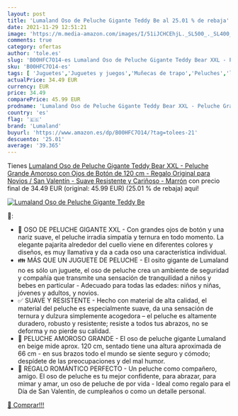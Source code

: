 ```yaml
---
layout: post
title: 'Lumaland Oso de Peluche Gigante Teddy Be al 25.01 % de rebaja'
date: 2021-11-29 12:51:21
image: 'https://m.media-amazon.com/images/I/51iJCHCEhjL._SL500_._SL400_.jpg'
comments: true
category: ofertas
author: 'tole.es'
slug: 'B00HFC7O14-es Lumaland Oso de Peluche Gigante Teddy Bear XXL - Peluche...'
sku: 'B00HFC7O14-es'
tags: [ 'Juguetes','Juguetes y juegos','Muñecas de trapo','Peluches','lumaland','peluche', ]
actualPrice: 34.49 EUR
currency: EUR
price: 34.49
comparePrice: 45.99 EUR
prodname: 'Lumaland Oso de Peluche Gigante Teddy Bear XXL - Peluche Grande Amoroso con Ojos de Botón de 120 cm - Regalo Original para Novios / San Valentín - Suave  Resistente y Cariñoso - Marrón'
country: 'es'
flag: '🇪🇸'
brand: 'Lumaland'
buyurl: 'https://www.amazon.es/dp/B00HFC7O14/?tag=tolees-21'
descuento: '25.01'
average: '39.365'
---
```


Tienes [Lumaland Oso de Peluche Gigante Teddy Bear XXL - Peluche Grande Amoroso con Ojos de Botón de 120 cm - Regalo Original para Novios / San Valentín - Suave  Resistente y Cariñoso - Marrón](https://www.amazon.es/dp/B00HFC7O14/?tag=tolees-21) con precio final de  34.49 EUR (original: 45.99 EUR) (25.01 %  de rebaja) aqui!

[![Lumaland Oso de Peluche Gigante Teddy Be](https://m.media-amazon.com/images/I/51iJCHCEhjL._SL500_._SL400_.jpg)](https://www.amazon.es/dp/B00HFC7O14/?tag=tolees-21)

🔎:

- 🧸 OSO DE PELUCHE GIGANTE XXL - Con grandes ojos de botón y una nariz suave, el peluche irradia simpatía y ternura en todo momento. La elegante pajarita alrededor del cuello viene en diferentes colores y diseños, es muy llamativa y da a cada oso una característica individual.
- 👪 MÁS QUE UN JUGUETE DE PELUCHE - El osito gigante de Lumaland no es sólo un juguete, el oso de peluche crea un ambiente de seguridad y compañía que transmite una sensación de tranquilidad a niños y bebes en particular - Adecuado para todas las edades: niños y niñas, jóvenes y adultos, y novios.
- ✅ SUAVE Y RESISTENTE - Hecho con material de alta calidad, el material del peluche es especialmente suave, da una sensación de ternura y dulzura simplemente acogedora – el peluche es altamente duradero, robusto y resistente; resiste a todos tus abrazos, no se deforma y no pierde su calidad.
- 🐻 PELUCHE AMOROSO GRANDE - El oso de peluche gigante Lumaland en beige mide aprox. 120 cm, sentado tiene una altura aproximada de 66 cm - en sus brazos todo el mundo se siente seguro y cómodo; despídete de las preocupaciones y del mal humor.
- 🎁 REGALO ROMÁNTICO PERFECTO - Un peluche como compañero, amigo. El oso de peluche es tu mejor confidente, para abrazar, para mimar y amar, un oso de peluche de por vida - Ideal como regalo para el Día de San Valentín, de cumpleaños o como un detalle personal.

[🛒 Comprar!!!](https://www.amazon.es/dp/B00HFC7O14/?tag=tolees-21)
